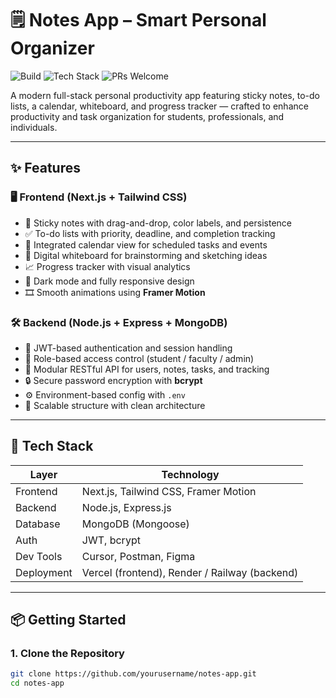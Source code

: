 # 🗒️ Notes App – Smart Personal Organizer

![Build](https://img.shields.io/badge/build-passing-brightgreen.svg)
![Tech Stack](https://img.shields.io/badge/stack-MERN-blueviolet)
![PRs Welcome](https://img.shields.io/badge/PRs-welcome-brightgreen.svg)

A modern full-stack personal productivity app featuring sticky notes, to-do lists, a calendar, whiteboard, and progress tracker — crafted to enhance productivity and task organization for students, professionals, and individuals.

---

## ✨ Features

### 🖥️ Frontend (Next.js + Tailwind CSS)
- 🔖 Sticky notes with drag-and-drop, color labels, and persistence
- ✅ To-do lists with priority, deadline, and completion tracking
- 📅 Integrated calendar view for scheduled tasks and events
- 🧠 Digital whiteboard for brainstorming and sketching ideas
- 📈 Progress tracker with visual analytics
- 🌙 Dark mode and fully responsive design
- 🎞️ Smooth animations using **Framer Motion**

### 🛠️ Backend (Node.js + Express + MongoDB)
- 🔐 JWT-based authentication and session handling
- 👥 Role-based access control (student / faculty / admin)
- 📁 Modular RESTful API for users, notes, tasks, and tracking
- 🔒 Secure password encryption with **bcrypt**
- ⚙️ Environment-based config with `.env`
- 🧩 Scalable structure with clean architecture

---

## 🚀 Tech Stack

| Layer      | Technology                     |
|------------|---------------------------------|
| Frontend   | Next.js, Tailwind CSS, Framer Motion |
| Backend    | Node.js, Express.js             |
| Database   | MongoDB (Mongoose)              |
| Auth       | JWT, bcrypt                     |
| Dev Tools  | Cursor, Postman, Figma          |
| Deployment | Vercel (frontend), Render / Railway (backend) |

---

## 📦 Getting Started

### 1. Clone the Repository

```bash
git clone https://github.com/yourusername/notes-app.git
cd notes-app
